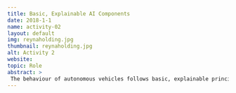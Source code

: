 ```yaml
---
title: Basic, Explainable AI Components
date: 2018-1-1
name: activity-02
layout: default
img: reynaholding.jpg
thumbnail: reynaholding.jpg
alt: Activity 2
website:
topic: Role
abstract: >
 The behaviour of autonomous vehicles follows basic, explainable principles.
---
```

